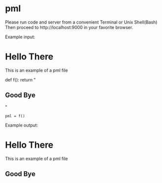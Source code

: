pml
===
Please run code and server from a convenient Terminal or Unix Shell(Bash)
Then proceed to 
	http://localhost:9000 
in your favorite browser.


Example input:
 
<html>
<h1>Hello There</h1>
<p>
This is an example of a pml file
</p>
<pml>
    def f():
        return "<h2>Good Bye</h2>"
 
    pml = f()
</pml>
</html>
 
 
Example output:
 
<html>
<h1>Hello There</h1>
<p>
This is an example of a pml file
</p>
<h2>Good Bye</h2>
</html>
 
